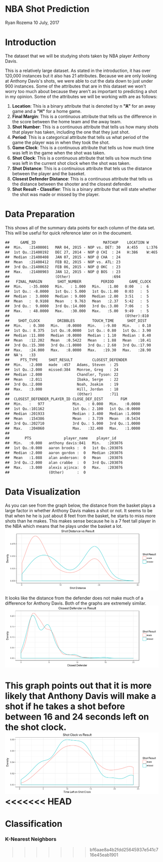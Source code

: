 NBA Shot Prediction
================
Ryan Rozema
10 July, 2017

Introduction
============

The dataset that we will be studying shots taken by NBA player Anthony Davis.

This is a relatively large dataset. As stated in the introduction, it has over 120,000 instances but it also has 21 attributes. Because we are only looking at Anthony Davis's shots, we were able to cut the data down to just under 900 instances. Some of the attributes that are in this dataset we won't worry too much about because they aren't as important to predicting a shot in my opinion. Some of the attributes we will be working with are as follows:
1. **Location**: This is a binary attribute that is denoted by n **"A"** for an away game and a **"H"** for a home game.
2. **Final Margin**: This is a continuous attribute that tells us the difference in the score between the home team and the away team.
3. **Shot Number**: This is a continuous attribute that tells us how many shots that player has taken, including the one that they just shot.
4. **Period**: This is a categorical attribute that tells us what period of the game the player was in when they took the shot.
5. **Game Clock**: This is a continuous attribute that tells us how much time was left in the game when the shot was taken.
6. **Shot Clock**: This is a continuous attribute that tells us how much time was left in the current shot clock when the shot was taken.
7. **Shot Distance**: This is a continuious attribute that tels us the distance between the player and the baseket.
8. **Closest Defender Distance**: This is a continuous attribute that tells us the distance between the shooter and the closest defender.
9. **Shot Result - Classifier**: This is a binary attribute that will state whether the shot was made or missed by the player.

Data Preparation
================

This shows all of the summary data points for each column of the data set. This will be useful for quick reference later on in the document.

    ##     GAME_ID                               MATCHUP    LOCATION W      
    ##  Min.   :21400001   MAR 04, 2015 - NOP vs. DET: 30   A:455    L:376  
    ##  1st Qu.:21400192   DEC 27, 2014 - NOP @ CHI  : 24   H:386    W:465  
    ##  Median :21400408   JAN 07, 2015 - NOP @ CHA  : 24                   
    ##  Mean   :21400412   FEB 02, 2015 - NOP vs. ATL: 23                   
    ##  3rd Qu.:21400632   FEB 06, 2015 - NOP @ OKC  : 23                   
    ##  Max.   :21400903   JAN 12, 2015 - NOP @ BOS  : 23                   
    ##                     (Other)                   :694                   
    ##   FINAL_MARGIN       SHOT_NUMBER         PERIOD       GAME_CLOCK 
    ##  Min.   :-35.0000   Min.   : 1.000   Min.   :1.00   0:00   :  6  
    ##  1st Qu.: -8.0000   1st Qu.: 5.000   1st Qu.:1.00   0:03   :  5  
    ##  Median :  3.0000   Median : 9.000   Median :2.00   3:51   :  5  
    ##  Mean   :  0.9108   Mean   : 9.763   Mean   :2.37   5:42   :  5  
    ##  3rd Qu.:  9.0000   3rd Qu.:14.000   3rd Qu.:3.00   7:06   :  5  
    ##  Max.   : 48.0000   Max.   :30.000   Max.   :5.00   9:49   :  5  
    ##                                                     (Other):810  
    ##    SHOT_CLOCK        DRIBBLES        TOUCH_TIME      SHOT_DIST    
    ##  Min.   : 0.300   Min.   :0.0000   Min.   :-9.80   Min.   : 0.10  
    ##  1st Qu.: 8.375   1st Qu.:0.0000   1st Qu.: 0.80   1st Qu.: 3.90  
    ##  Median :11.800   Median :0.0000   Median : 1.10   Median : 8.40  
    ##  Mean   :12.202   Mean   :0.5422   Mean   : 1.88   Mean   :10.41  
    ##  3rd Qu.:15.300   3rd Qu.:1.0000   3rd Qu.: 2.60   3rd Qu.:17.90  
    ##  Max.   :24.000   Max.   :8.0000   Max.   :19.30   Max.   :28.90  
    ##  NA's   :33                                                       
    ##     PTS_TYPE     SHOT_RESULT         CLOSEST_DEFENDER
    ##  Min.   :2.000   made  :457   Adams, Steven  : 25    
    ##  1st Qu.:2.000   missed:384   Monroe, Greg   : 24    
    ##  Median :2.000                Chandler, Tyson: 22    
    ##  Mean   :2.011                Ibaka, Serge   : 22    
    ##  3rd Qu.:2.000                Noah, Joakim   : 19    
    ##  Max.   :3.000                Hill, Jordan   : 18    
    ##                               (Other)        :711    
    ##  CLOSEST_DEFENDER_PLAYER_ID CLOSE_DEF_DIST        FGM        
    ##  Min.   :   977             Min.   : 0.000   Min.   :0.0000  
    ##  1st Qu.:101162             1st Qu.: 2.100   1st Qu.:0.0000  
    ##  Median :201933             Median : 3.400   Median :1.0000  
    ##  Mean   :154386             Mean   : 3.739   Mean   :0.5434  
    ##  3rd Qu.:202710             3rd Qu.: 5.000   3rd Qu.:1.0000  
    ##  Max.   :204060             Max.   :32.400   Max.   :1.0000  
    ##                                                              
    ##       PTS               player_name    player_id     
    ##  Min.   :0.000   anthony davis:841   Min.   :203076  
    ##  1st Qu.:0.000   aaron brooks :  0   1st Qu.:203076  
    ##  Median :2.000   aaron gordon :  0   Median :203076  
    ##  Mean   :1.088   alan anderson:  0   Mean   :203076  
    ##  3rd Qu.:2.000   alan crabbe  :  0   3rd Qu.:203076  
    ##  Max.   :3.000   alexis ajinca:  0   Max.   :203076  
    ##                  (Other)      :  0

Data Visualization
==================

As you can see from the graph below, the distance from the basket plays a large factor in whether Anthony Davis makes a shot or not. It seems to be that when he he is just about 8 feet from the basket, he starts to miss more shots than he makes. This makes sense because he is a 7 feet tall player in the NBA which means that he plays under the basket a lot. ![](README_files/figure-markdown_github-ascii_identifiers/unnamed-chunk-4-1.png)

It looks like the distance from the defender does not make much of a difference for Anthony Davis. Both of the graphs are extremely similar. ![](README_files/figure-markdown_github-ascii_identifiers/unnamed-chunk-5-1.png)

This graph points out that it is more likely that Anthony Davis will make a shot if he takes a shot before between 16 and 24 seconds left on the shot clock. ![](README_files/figure-markdown_github-ascii_identifiers/unnamed-chunk-6-1.png)
<<<<<<< HEAD
=======

Classification
==============

### K-Nearest Neighbors
>>>>>>> bf6aae8a4b2fdd25645937e541c716e45eab1901
